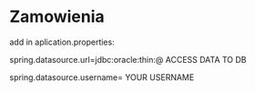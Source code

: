 # Zamowienia

add in aplication.properties:

spring.datasource.url=jdbc:oracle:thin:@ ACCESS DATA TO DB

spring.datasource.username= YOUR USERNAME
